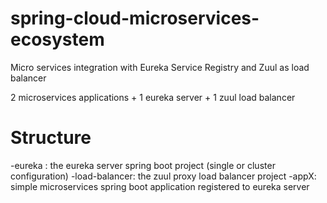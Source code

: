 # spring-cloud-microservices-ecosystem
Micro services integration with Eureka Service Registry and Zuul as load balancer

2 microservices applications + 1 eureka server + 1 zuul load balancer

# Structure
-eureka : the eureka server spring boot project (single or cluster configuration)
-load-balancer: the zuul proxy load balancer project
-appX: simple microservices spring boot application registered to eureka server
